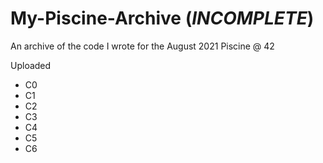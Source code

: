 # My-Piscine-Archive (*INCOMPLETE*)
An archive of the code I wrote for the August 2021 Piscine @ 42

Uploaded 
* C0
* C1
* C2
* C3
* C4
* C5
* C6
